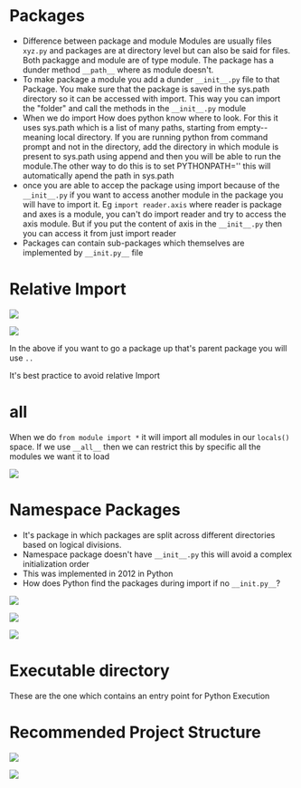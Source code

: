 
# Packages

* Difference between package and module
Modules are usually files `xyz.py` and packages are at directory level but can also be said for files. 
Both packagge and module are of type module. The package has a dunder method `__path__` where as module doesn't. 
* To make package a module you add a dunder `__init__.py` file to that Package. You make sure that the package is saved in the sys.path directory so it can be accessed with import. This way you can import the "folder" and call the methods in the `__init__.py` module
* When we do import How does python know where to look. For this it uses sys.path which is a list of many paths, starting from empty--meaning local directory. If you are running python from command prompt and not in the directory, add the directory in which module is present to sys.path using append and then you will be able to run the module.The other way to do this is to set PYTHONPATH='<FOLDER>' this will automatically apend the path in sys.path
* once you are able to accep the package using import because of the `__init__.py` if you want to access another module in the package you will have to import it. Eg `import reader.axis` where reader is package and axes is a module, you can't do import reader and try to access the axis module. But if you put the content of axis in the `__init__.py` then you can access it from just import reader
* Packages can contain sub-packages which themselves are implemented by `__init.py__` file

# Relative Import

![](./img/absoluteimport.png)

![](./img/relativeImport.png)

In the above if you want to go a package up that's parent package you will use `..`

It's best practice to avoid relative Import

# __all__

When we do `from module import *` it will import all modules in our `locals()` space. If we use `__all__` then we can restrict this by specific all the modules we want it to load

![](./img/allModule.png)

# Namespace Packages

* It's package in which packages are split across different directories based on logical divisions.  
* Namespace package doesn't have `__init__.py` this will avoid a complex initialization order
* This was implemented in 2012 in Python
* How does Python find the packages during import if no `__init.py__`?

![](./img/namespaceAlogirthm.png)

![](./img/solutionExamplePart1.png)

![](./img/solutionExamplePart2.png)

# Executable directory

These are the one which contains an entry point for Python Execution

# Recommended Project Structure

![](./img/recommendedProject.png)

![](./img/summaryOrganizing.png)